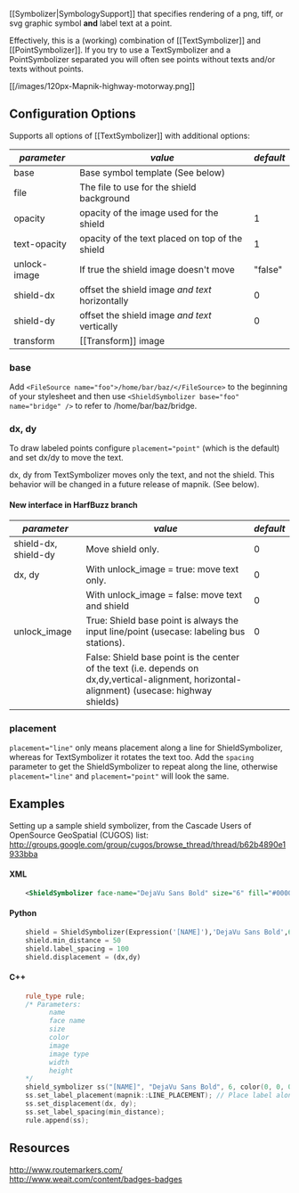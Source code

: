 [[Symbolizer|SymbologySupport]] that specifies rendering of a png, tiff, or svg graphic symbol **and** label text at a point.

Effectively, this is a (working) combination of [[TextSymbolizer]] and [[PointSymbolizer]]. If you try to use a TextSymbolizer and a PointSymbolizer separated you will often see points without texts and/or texts without points.

[[/images/120px-Mapnik-highway-motorway.png]]
## Configuration Options
Supports all options of [[TextSymbolizer]] with additional options:

| *parameter*      | *value* | *default* |
|------------------|---------|-----------|
|base | Base symbol template (See below)| |
|file | The file to use for the shield background | |
|opacity| opacity of the image used for the shield | 1|
|text-opacity | opacity of the text placed on top of the shield | 1|
|unlock-image | If true the shield image doesn't move | "false" |
|shield-dx|offset the shield image _and text_ horizontally | 0 |
|shield-dy|offset the shield image _and text_ vertically | 0 |
|transform|[[Transform]] image| |

### base
Add 
`<FileSource name="foo">/home/bar/baz/</FileSource>`
to the beginning of your stylesheet and then use
`<ShieldSymbolizer base="foo" name="bridge" />`
to refer to /home/bar/baz/bridge.

### dx, dy
To draw labeled points configure `placement="point"` (which is the default) and set dx/dy to move the text.

dx, dy from TextSymbolizer moves only the text, and not the shield. This behavior will be changed in a future release of mapnik. (See below).

#### New interface in HarfBuzz branch
| *parameter*      | *value* | *default*
|------------------|---------|----------
| shield-dx, shield-dy | Move shield only. | 0
| dx, dy | With unlock_image = true: move text only. | 0
|        | With unlock_image = false: move text and shield | 0
| unlock_image | True: Shield base point is always the input line/point (usecase: labeling bus stations). | 0
|              | False: Shield base point is the center of the text (i.e. depends on dx,dy,vertical-alignment, horizontal-alignment) (usecase: highway shields)

### placement
`placement="line"` only means placement along a line for ShieldSymbolizer, whereas for TextSymbolizer it rotates the text too. Add the `spacing` parameter to get the ShieldSymbolizer to repeat along the line, otherwise `placement="line"` and `placement="point"` will look the same.

## Examples

Setting up a sample shield symbolizer, from the Cascade Users of OpenSource GeoSpatial (CUGOS) list:
http://groups.google.com/group/cugos/browse_thread/thread/b62b4890e1933bba

#### XML
```xml
    <ShieldSymbolizer face-name="DejaVu Sans Bold" size="6" fill="#000000" file="images/shield.svg" spacing="100" transform="scale(2.0,2.0)" min-distance="50">[NAME]</ShieldSymbolizer>
```

#### Python

```python
    shield = ShieldSymbolizer(Expression('[NAME]'),'DejaVu Sans Bold',6,Color('#000000'),PathExpression('images/ushighway_shield_20.png'))
    shield.min_distance = 50
    shield.label_spacing = 100
    shield.displacement = (dx,dy)
```

#### C++

```cpp
    rule_type rule;
    /* Parameters:
          name
          face name
          size
          color
          image
          image type
          width
          height
    */
    shield_symbolizer ss("[NAME]", "DejaVu Sans Bold", 6, color(0, 0, 0), "/path/to/icon.png", "png", 20, 20);
    ss.set_label_placement(mapnik::LINE_PLACEMENT); // Place label along the line
    ss.set_displacement(dx, dy);
    ss.set_label_spacing(min_distance);
    rule.append(ss);
```

## Resources

http://www.routemarkers.com/  
http://www.weait.com/content/badges-badges
